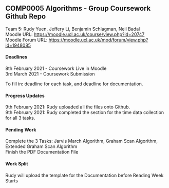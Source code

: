 ## COMP0005 Algorithms - Group Coursework Github Repo

Team 5: Rudy Yuen, Jeffery Li, Benjamin Schlagman, Neil Badal
<br>
Moodle URL: https://moodle.ucl.ac.uk/course/view.php?id=20747
<br>
Moodle Forum URL: https://moodle.ucl.ac.uk/mod/forum/view.php?id=1948085

#### Deadlines
8th February 2021 - Coursework Live in Moodle <br> 
3rd March 2021 - Coursework Submission <br>

To fill in: deadline for each task, and deadline for documentation.

#### Progress Updates
9th February 2021: Rudy uploaded all the files onto Github. <br>
9th February 2021: Rudy completed the section for the time data collection for all 3 tasks.

#### Pending Work
Complete the 3 Tasks: Jarvis March Algorithm, Graham Scan Algorithm, Extended Graham Scan Algorithm <br>
Finish the PDF Documentation File <br>

#### Work Split
Rudy will upload the template for the Documentation before Reading Week Starts
